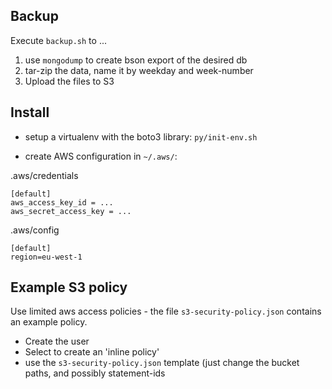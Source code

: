 Backup
------

Execute `backup.sh` to ...

1.  use `mongodump` to create bson export of the desired db
2.  tar-zip the data, name it by weekday and week-number
3.  Upload the files to S3

Install
-------

 - setup a virtualenv with the boto3 library: `py/init-env.sh`

 - create AWS configuration in `~/.aws/`:

.aws/credentials

    [default]
    aws_access_key_id = ...
    aws_secret_access_key = ...

.aws/config

    [default]
    region=eu-west-1


Example S3 policy
------------------

Use  limited aws access policies - the file `s3-security-policy.json` contains
an example policy.

- Create the user
- Select to create an 'inline policy'
- use the `s3-security-policy.json` template (just change the bucket paths,
  and possibly statement-ids


